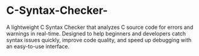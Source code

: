 # C-Syntax-Checker-
A lightweight C Syntax Checker that analyzes C source code for errors and warnings in real-time. Designed to help beginners and developers catch syntax issues quickly, improve code quality, and speed up debugging with an easy-to-use interface.
